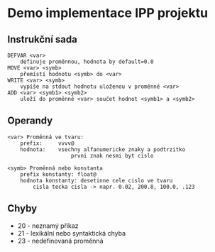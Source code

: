 # Demo implementace IPP projektu

## Instrukční sada
```
DEFVAR <var>
    definuje proměnnou, hodnota by default=0.0
MOVE <var> <symb>
    přemístí hodnotu <symb> do <var>
WRITE <var> <symb>
    vypíše na stdout hodnotu uloženou v proměnné <var>
ADD <var> <symb1> <symb2>
    uloží do proměnné <var> součet hodnot <symb1> a <symb2>
```

## Operandy
```
<var> Proměnná ve tvaru:
    prefix:     vvvv@
    hodnota:    vsechny alfanumericke znaky a podtrzitko
                    prvni znak nesmi byt cislo

<symb> Proměnná nebo konstanta
    prefix konstanty: float@
    hodnota konstanty: desetinne cele cislo ve tvaru
        cisla tecka cisla -> napr. 0.02, 200.8, 100.0, .123
```

## Chyby
- 20 - neznamý příkaz
- 21 - lexikální nebo syntaktická chyba
- 23 - nedefinovaná proměnná
